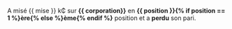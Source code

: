 A misé {{ mise }} k₵ sur **{{ corporation}}** en **{{ position }}{% if position == 1 %}ère{% else %}ème{% endif %}** position et a **perdu** son pari.
